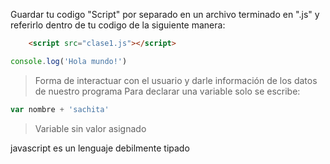 Guardar tu codigo "Script" por separado en un archivo terminado en ".js" y referirlo dentro de tu codigo de la siguiente manera:
```html
	<script src="clase1.js"></script>
```

```javascript
console.log('Hola mundo!')
```
> Forma de interactuar con el usuario y darle información de los datos de nuestro programa
Para declarar una variable solo se escribe:
```javascript 
var nombre + 'sachita'
```
>Variable sin valor asignado

javascript es un lenguaje debilmente tipado
